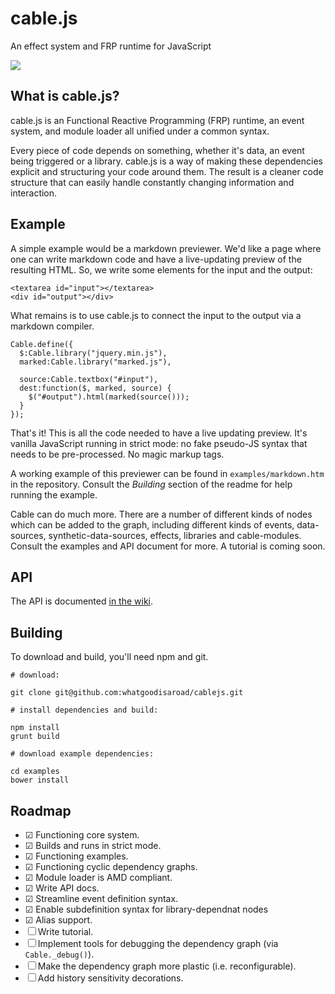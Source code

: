 # cable.js

An effect system and FRP runtime for JavaScript

![](https://raw.githubusercontent.com/whatgoodisaroad/cablejs/master/assets/cablejs-400x192.png)

## What is cable.js?

cable.js is an Functional Reactive Programming (FRP) runtime, an event system,
and module loader all unified under a common syntax.

Every piece of code depends on something, whether it's data, an event being 
triggered or a library. cable.js is a way of making these dependencies explicit 
and structuring your code around them. The result is a cleaner code structure 
that can easily handle constantly changing information and interaction.

## Example

A simple example would be a markdown previewer. We'd like a page where one can 
write markdown code and have a live-updating preview of the resulting HTML. So,
we write some elements for the input and the output:

    <textarea id="input"></textarea>
    <div id="output"></div>

What remains is to use cable.js to connect the input to the output via a
markdown compiler.

    Cable.define({
      $:Cable.library("jquery.min.js"),
      marked:Cable.library("marked.js"),

      source:Cable.textbox("#input"),
      dest:function($, marked, source) {
        $("#output").html(marked(source()));
      }
    });

That's it! This is all the code needed to have a live updating preview. It's 
vanilla JavaScript running in strict mode: no fake pseudo-JS syntax that needs 
to be pre-processed. No magic markup tags.

A working example of this previewer can be found in `examples/markdown.htm` in 
the repository. Consult the *Building* section of the readme for help running 
the example.

Cable can do much more. There are a number of different kinds of nodes which can
be added to the graph, including different kinds of events, data-sources, 
synthetic-data-sources, effects, libraries and cable-modules. Consult the 
examples and API document for more. A tutorial is coming soon.

## API

The API is documented [in the wiki](https://github.com/whatgoodisaroad/cablejs/wiki/API-Documentation).

## Building

To download and build, you'll need npm and git.

    # download:

    git clone git@github.com:whatgoodisaroad/cablejs.git

    # install dependencies and build:

    npm install
    grunt build

    # download example dependencies:

    cd examples
    bower install

## Roadmap

* ☑ Functioning core system.
* ☑ Builds and runs in strict mode.
* ☑ Functioning examples.
* ☑ Functioning cyclic dependency graphs.
* ☑ Module loader is AMD compliant.
* ☑ Write API docs.
* ☑ Streamline event definition syntax.
* ☑ Enable subdefinition syntax for library-dependnat nodes
* ☑ Alias support.
* ☐ Write tutorial.
* ☐ Implement tools for debugging the dependency graph (via `Cable._debug()`).
* ☐ Make the dependency graph more plastic (i.e. reconfigurable).
* ☐ Add history sensitivity decorations.
